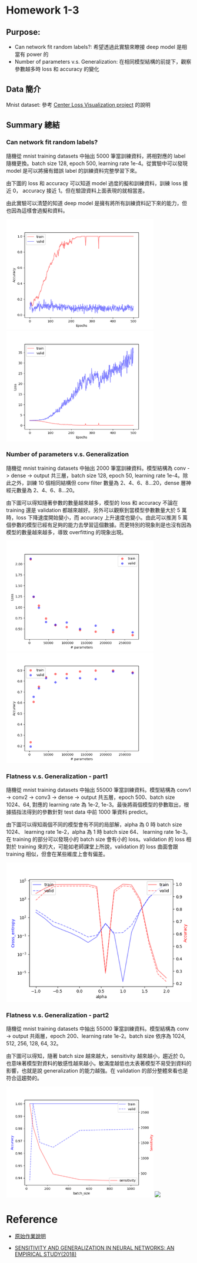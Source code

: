# Homework 1-3

## Purpose: 

* Can network fit random labels?: 希望透過此實驗來瞭接 deep model 是相當有 power 的
* Number of parameters v.s. Generalization: 在相同模型結構的前提下，觀察參數越多時 loss 和 accuracy 的變化

## Data 簡介

Mnist dataset: 參考 [Center Loss Visualization project](https://github.com/machineCYC/SideProjects/tree/master/01-CenterLossVisualization) 的說明

## Summary 總結

### Can network fit random labels?

隨機從 mnist training datasets 中抽出 5000 筆當訓練資料，將相對應的 label 隨機更換。batch size 128, epoch 500, learning rate 1e-4。從實驗中可以發現 model 是可以將擁有錯誤 label 的訓練資料完整學習下來。

由下圖的 loss 和 accuracy 可以知道 model 過度的擬和訓練資料，訓練 loss 接近 0， accuracy 接近 1。但在驗證資料上面表現的就相當差。

由此實驗可以清楚的知道 deep model 是擁有將所有訓練資料記下來的能力，但也因為這樣會過擬和資料。

<div class="center">
    <img src="image/Random_label_accuracy.png" height="300px">
    <img src="image/Random_label_loss.png" height="300px">
</div>

### Number of parameters v.s. Generalization

隨機從 mnist training datasets 中抽出 2000 筆當訓練資料。模型結構為 conv -> dense -> output 共三層，batch size 128, epoch 50, learning rate 1e-4。除此之外，訓練 10 個相同結構但 conv filter 數量為 2、4、6、8...20，dense 層神經元數量為 2、4、6、8...20。

由下圖可以得知隨著參數的數量越來越多，模型的 loss 和 accuracy 不論在 training 還是 validation 都越來越好。另外可以觀察到當模型參數數量大於 5 萬時，loss 下降速度開始變小，而 accuracy 上升速度也變小。由此可以推測 5 萬個參數的模型已經有足夠的能力去學習這個數據。而更特別的現象則是也沒有因為模型的數量越來越多，導致 overfitting 的現象出現。

<div class="center">
    <img src="image/Nbr_para_gen_loss.png" height="300px">
    <img src="image/Nbr_para_gen_accuracy.png" height="300px">
</div>

### Flatness v.s. Generalization - part1

隨機從 mnist training datasets 中抽出 55000 筆當訓練資料。模型結構為 conv1 -> conv2 -> conv3 -> dense -> output 共五層，epoch 500、batch size 1024、64, 對應的 learning rate 為 1e-2, 1e-3。最後將兩個模型的參數取出，根據插指法得到的參數針對 test data 中前 1000 筆資料 predict。

由下圖可以得知兩個不同的模型會有不同的局部解，alpha 為 0 時 batch size 1024、 learning rate 1e-2，alpha 為 1 時 batch size 64、 learning rate 1e-3。在 training 的部分可以發現小的 batch size 會有小的 loss。validation 的 loss 相對於 training 來的大，可能如老師課堂上所說，validation 的 loss 曲面會跟 training 相似，但會在某些維度上會有偏差。

![](image/Flatness_vs_gen_p1_inter.png)


### Flatness v.s. Generalization - part2

隨機從 mnist training datasets 中抽出 55000 筆當訓練資料。模型結構為 conv -> output 共兩層，epoch 200、learning rate 1e-2。batch size 依序為 1024, 512, 256, 128, 64, 32。

由下圖可以得知，隨著 batch size 越來越大，sensitivity 越來越小，趨近於 0。也意味著模型對資料的敏感性越來越小。敏滿度越低也太表著模型不易受到資料的影響，也就是說 generalization 的能力越強。在 validation 的部分整體來看也是符合這趨勢的。

<div class="center">
    <img src="image/Flatness_vs_gen_p2_sens_acc.png" height="300px">
    <img src="image/image/Flatness_vs_gen_p2_sens_loss.png" height="300px">
</div>

# Reference

* [原始作業說明](https://docs.google.com/presentation/d/18swR-wgvVWwiOds1cUrBbouAfd3YBRUC6RLUMoiUrns/edit#slide=id.p3)

* [SENSITIVITY AND GENERALIZATION IN NEURAL NETWORKS: AN EMPIRICAL STUDY(2018)](https://arxiv.org/pdf/1802.08760.pdf)